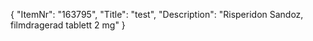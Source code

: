 {
  "ItemNr": "163795",
  "Title": "test",
  "Description": "Risperidon Sandoz, filmdragerad tablett 2 mg"
}